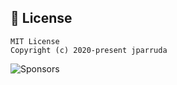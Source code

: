 ## 📜 License

```
MIT License
Copyright (c) 2020-present jparruda
```

![Sponsors](https://github.com/jparruda/metrics/blob/examples/metrics.sponsors.svg)
